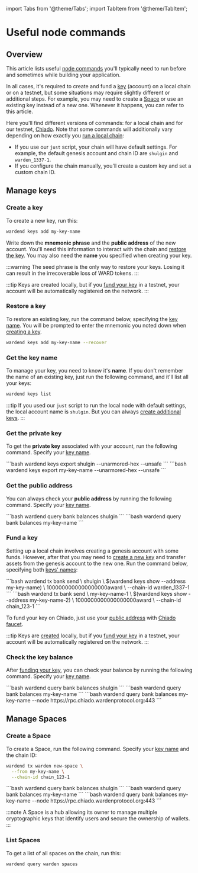 ﻿---
sidebar_position: 3
---

import Tabs from '@theme/Tabs';
import TabItem from '@theme/TabItem';

# Useful node commands

## Overview

This article lists useful [node commands](/operate-a-node/node-commands) you'll typically need to run before and sometimes while building your application.

In all cases, it's required to create and fund a [key](/learn/glossary#key) (account) on a local chain or on a testnet, but some situations may require slightly different or additional steps. For example, you may need to create a [Space](/learn/glossary#space) or use an existing key instead of a new one. Whenever it happens, you can refer to this article.

Here you'll find different versions of commands: for a local chain and for our testnet, [Chiado](/operate-a-node/chiado-testnet/chiado-overview). Note that some commands will additionally vary depending on how exactly you [run a local chain](/operate-a-node/run-a-local-chain):

- If you use our `just` script, your chain will have default settings. For example, the default genesis account and chain ID are `shulgin` and `warden_1337-1`.
- If you configure the chain manually, you'll create a custom key and set a custom chain ID.

## Manage keys

### Create a key

To create a new key, run this:

```bash
wardend keys add my-key-name
```

Write down the **mnemonic phrase** and the **public address** of the new account. You'll need this information to interact with the chain and [restore the key](#restore-a-key). You may also need the **name** you specified when creating your key.

:::warning
The seed phrase is the only way to restore your keys. Losing it can result in the irrecoverable loss of WARD tokens.
:::

:::tip
Keys are created locally, but if you [fund your key](#fund-a-key) in a testnet, your account will be automatically registered on the network.
:::

### Restore a key

To restore an existing key, run the command below, specifying the [key name](#get-the-key-name). You will be prompted to enter the mnemonic you noted down when [creating a key](#create-a-key).

```bash
wardend keys add my-key-name --recover
```

### Get the key name

To manage your key, you need to know it's **name**. If you don't remember the name of an existing key, just run the following command, and it'll list all your keys: 

```bash
wardend keys list
```

:::tip
If you used our `just` script to run the local node with default settings, the local account name is `shulgin`. But you can always [create additional keys](#create-a-key).
:::

### Get the private key

To get the **private key** associated with your account, run the following command. Specify your [key name](#get-the-key-name).

<Tabs>
<TabItem value="local-default" label="Local node: default key">
```bash
wardend keys export shulgin --unarmored-hex --unsafe
```
</TabItem>
<TabItem value="custom" label="Local & testnet: custom key">
```bash
wardend keys export my-key-name --unarmored-hex --unsafe
```
</TabItem>
</Tabs>

### Get the public address

You can always check your **public address** by running the following command. Specify your [key name](#get-the-key-name).

<Tabs>
<TabItem value="local-default" label="Local node: default key">
```bash
wardend query bank balances shulgin
```
</TabItem>
<TabItem value="custom" label="Local & testnet: custom key">
```bash
wardend query bank balances my-key-name
```
</TabItem>
</Tabs>

### Fund a key

Setting up a local chain involves creating a genesis account with some funds. However, after that you may need to [create a new key](#create-a-key) and transfer assets from the genesis account to the new one. Run the command below, specifying both [keys' names](#get-the-key-name):

<Tabs>
<TabItem value="local-default" label="Local node: default settings">
```bash
wardend tx bank send \
  shulgin \
  $(wardend keys show --address my-key-name) \
  1000000000000000000award \
  --chain-id warden_1337-1
```
</TabItem>
<TabItem value="custom" label="Local node: custom settings">
```bash
wardend tx bank send \
  my-key-name-1 \
  $(wardend keys show --address my-key-name-2) \
  1000000000000000000award \
  --chain-id chain_123-1
```
</TabItem>
</Tabs>

To fund your key on Chiado, just use your [public address](#get-the-public-address) with [Chiado faucet](https://faucet.chiado.wardenprotocol.org/). 

:::tip
Keys are [created](#create-a-key) locally, but if you [fund your key](#fund-a-key) in a testnet, your account will be automatically registered on the network.
:::

### Check the key balance

After [funding your key](fund-a-key), you can check your balance by running the following command. Specify your [key name](#get-the-key-name).

<Tabs>
<TabItem value="local-default" label="Local node: default key">
```bash
wardend query bank balances shulgin
```
</TabItem>
<TabItem value="local-custom" label="Local node: custom key">
```bash
wardend query bank balances my-key-name
```
</TabItem>
<TabItem value="chiado" label="Chiado">
```bash
wardend query bank balances my-key-name --node https://rpc.chiado.wardenprotocol.org:443
```
</TabItem>
</Tabs>

## Manage Spaces

### Create a Space

To create a Space, run the following command. Specify your [key name](#get-the-key-name) and the chain ID:
   
```bash
wardend tx warden new-space \
  --from my-key-name \
  --chain-id chain_123-1
```

<Tabs>
<TabItem value="local-default" label="Local node: default key">
```bash
wardend query bank balances shulgin
```
</TabItem>
<TabItem value="local-custom" label="Local node: custom key">
```bash
wardend query bank balances my-key-name
```
</TabItem>
<TabItem value="chiado" label="Chiado">
```bash
wardend query bank balances my-key-name --node https://rpc.chiado.wardenprotocol.org:443
```
</TabItem>
</Tabs>

:::note
A Space is a hub allowing its owner to manage multiple cryptographic keys that identify users and secure the ownership of wallets.
:::

### List Spaces

To get a list of all spaces on the chain, run this:

```bash
wardend query warden spaces
```
